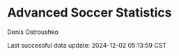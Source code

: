 # Advanced Soccer Statistics
Denis Ostroushko

<!-- gfm -->

Last successful data update: 2024-12-02 05:13:59 CST
